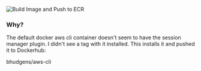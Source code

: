![Build Image and Push to ECR](https://github.com/bhudgens/aws-cli/workflows/Build%20Image%20and%20Push%20to%20ECR/badge.svg)

### Why?

The default docker aws cli container doesn't seem to have the session manager plugin. I didn't see a tag with it installed. This installs it and pushed it to Dockerhub:

bhudgens/aws-cli
